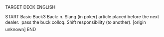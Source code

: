 TARGET DECK
ENGLISH

START
Basic
Buck3
Back: n. Slang (in poker) article placed before the next dealer.  pass the buck colloq. Shift responsibility (to another). [origin unknown]
END
